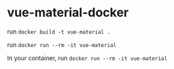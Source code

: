 # vue-material-docker

run `docker build -t vue-material .`

run `docker run --rm -it vue-material`

In your container, run `docker run --rm -it vue-material`
